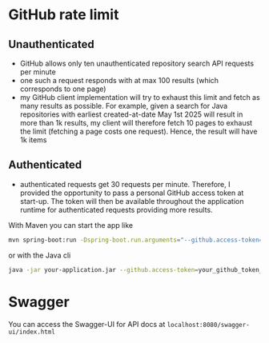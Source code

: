 # GitHub rate limit

## Unauthenticated

* GitHub allows only ten unauthenticated repository search API requests per minute
* one such a request responds with at max 100 results (which corresponds to one page)
* my GitHub client implementation will try to exhaust this limit and fetch as many results as possible.
  For example, given a search for Java repositories with earliest created-at-date May 1st 2025 will result in
  more than 1k results, my client will therefore fetch 10 pages to exhaust the limit (fetching a page costs one
  request). Hence, the result will have
  1k items

## Authenticated

* authenticated requests get 30 requests per minute. Therefore, I provided the opportunity to pass a personal GitHub
  access token at start-up. The token will then be available throughout the application runtime for authenticated
  requests
  providing more results.

With Maven you can start the app like

```bash
mvn spring-boot:run -Dspring-boot.run.arguments="--github.access-token=your_github_token_here"
```

or with the Java cli

```bash
java -jar your-application.jar --github.access-token=your_github_token_here
```

# Swagger

You can access the Swagger-UI for API docs at `localhost:8080/swagger-ui/index.html`
